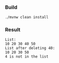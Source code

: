 ### Build 

```bash
./mvnw clean install 
```

### Result

```
List:
10 20 30 40 50
List after deleting 40:
10 20 30 50
4 is not in the list
```
